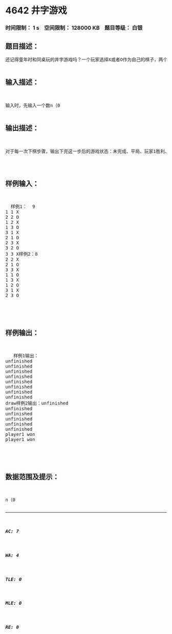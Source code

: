 # 4642 井字游戏   
### 时间限制： 1 s&nbsp;&nbsp;&nbsp;&nbsp;空间限制： 128000 KB&nbsp;&nbsp;&nbsp;&nbsp;题目等级： 白银  
## 题目描述：  

<pre>
还记得童年时和同桌玩的井字游戏吗？一个玩家选择X或者O作为自己的棋子，两个人一人下一步，只要先形成三个连成一列或者三个连成一行或者三个连成一个对角线的情况就能获得胜利。输入时，先输入一个数n（0<n<=9)，代表接下来有n行的下棋步骤，从第2行到n+1行，每一行有两个整数row和column分别代表行数和列数，还有一个字符（X或者O），代表下的是什么棋。以最先下棋的玩家为player1，另一个玩家为player2.对于每一次下棋步骤，输出下完这一步后的游戏状态：未完成、平局、玩家1胜利、玩家2胜利（unfinished、draw、player1won、player2won）。注意：同桌可能耍赖，你赢了他还继续下，不过这时候的游戏状态也是你赢哦。只要数据的最后一步输入后还没分出胜负就算平局，例如输入的n=2，无论如何都是平局，故输入第一步后输出unfinished，输入第二步后输出draw。  

</pre>
  
  
## 输入描述：  

<pre>
输入时，先输入一个数n（0<n<=9)，代表接下来有n行的下棋步骤，从第2行到n-1行，每一行有两个整数row和column分别代表行数和列数，还有一个字符（X或者O），代表下的是什么棋。
</pre>
  
  
## 输出描述：  

<pre>
对于每一次下棋步骤，输出下完这一步后的游戏状态：未完成、平局、玩家1胜利、玩家2胜利（unfinished、draw、player1won、player2won）。注意：同桌可能耍赖，你赢了他还继续下，不过这时候的游戏状态也是你赢哦。只要数据的最后一步输入后还没分出胜负就算平局，例如输入的n=2，无论如何都是平局，故输入第一步后输出unfinished，输入第二步后输出draw。
</pre>
  
  
## 样例输入：  

<pre>
  样例1：  9
1 1 X
2 2 O
1 2 X
1 3 O
3 1 X
2 1 O
2 3 X
3 2 O
3 3 X样例2：8
2 2 X
2 1 O
3 3 X
1 1 O
1 3 X
1 2 O
3 1 X
2 3 O  

</pre>
  
  
## 样例输出：  

<pre>
   样例1输出：  
unfinished
unfinished
unfinished
unfinished
unfinished
unfinished
unfinished
unfinished
draw样例2输出：unfinished
unfinished
unfinished
unfinished
unfinished
unfinished
player1 won
player1 won  

</pre>
  
  
## 数据范围及提示：  

<pre>
n（0<n<=9)  

</pre>
  
  
***  

##### AC: 7  
##### WA: 4  
##### TLE: 0  
##### MLE: 0  
##### RE: 0  
